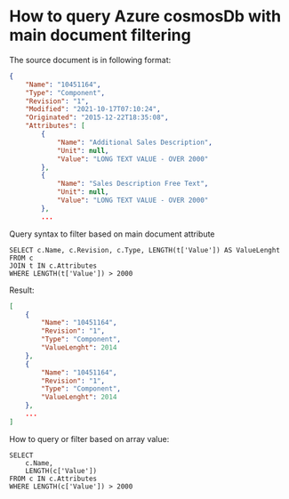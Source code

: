 
# How to query Azure cosmosDb with main document filtering

The source document is in following format:
``` Json
{
    "Name": "10451164",
    "Type": "Component",
    "Revision": "1",
    "Modified": "2021-10-17T07:10:24",
    "Originated": "2015-12-22T18:35:08",
    "Attributes": [
        {
            "Name": "Additional Sales Description",
            "Unit": null,
            "Value": "LONG TEXT VALUE - OVER 2000"
        },
        {
            "Name": "Sales Description Free Text",
            "Unit": null,
            "Value": "LONG TEXT VALUE - OVER 2000"
        },
        ...
```

Query syntax to filter based on main document attribute
```
SELECT c.Name, c.Revision, c.Type, LENGTH(t['Value']) AS ValueLenght
FROM c
JOIN t IN c.Attributes
WHERE LENGTH(t['Value']) > 2000
```
Result:
``` Json
[
    {
        "Name": "10451164",
        "Revision": "1",
        "Type": "Component",
        "ValueLenght": 2014
    },
    {
        "Name": "10451164",
        "Revision": "1",
        "Type": "Component",
        "ValueLenght": 2014
    },
    ...
]
```
How to query or filter based on array value:
```
SELECT 
    c.Name,
    LENGTH(c['Value'])
FROM c IN c.Attributes
WHERE LENGTH(c['Value']) > 2000
```
